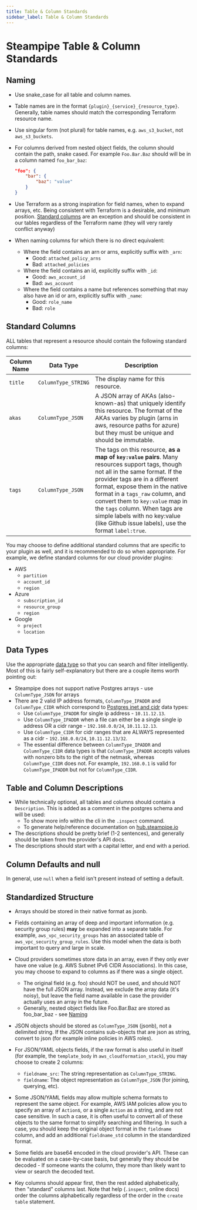 ```yaml
---
title: Table & Column Standards
sidebar_label: Table & Column Standards
---
```


# Steampipe Table & Column Standards

## Naming
- Use snake_case for all table and column names.

- Table names are in the format `{plugin}_{service}_{resource_type}`.  Generally, table names should match the corresponding Terraform resource name.

- Use singular form (not plural) for table names, e.g. `aws_s3_bucket`, not `aws_s3_buckets`.

- For columns derived from nested object fields, the column should contain the path, snake cased.  For example `Foo.Bar.Baz` should will be in a column named `foo_bar_baz`:
    ```json
    "foo": {
        "bar": {
            "baz": "value"
        }
    }
    ```

- Use Terraform as a strong inspiration for field names, when to expand arrays, etc. Being consistent with Terraform is a desirable, and minimum position.  [Standard columns](#standard-columns) are an exception and should be consistent in our tables regardless of the Terraform name (they will very rarely conflict anyway)

- When naming columns for which there is no direct equivalent:
    - Where the field contains an arn or arns, explicitly suffix with `_arn`:
        - Good: `attached_policy_arns`
        - Bad: `attached_policies`
    - Where the field contains an id, explicitly suffix with `_id`:
        - Good: `aws_account_id`
        - Bad: `aws_account`
    - Where the field contains a name but references something that may also have an id or arn, explicitly suffix with `_name`:
        - Good: `role_name`
        - Bad: `role`


## Standard Columns
ALL tables that represent a resource should contain the following standard columns:

| Column Name | Data Type | Description
|-|-|-
| `title` | `ColumnType_STRING` | The display name for this resource.
| `akas` | `ColumnType_JSON` | A JSON array of AKAs (also-known-as) that uniquely identify this resource.  The format of the AKAs varies by plugin (arns in aws, resource paths for azure) but they must be unique and should be immutable.
| `tags` | `ColumnType_JSON` | The tags on this resource, **as a map of `key:value` pairs**.  Many resources support tags, though not all in the same format.  If the provider tags are in a different format, expose them in the native format in a `tags_raw` column, and convert them to `key:value` map in the `tags` column.  When tags are simple labels with no key:value (like Github issue labels), use the format `label:true`.


You may choose to define additional standard columns that are specific to your plugin as well, and it is recommended to do so when appropriate.  For example, we define standard columns for our cloud provider plugins:
- AWS
    - `partition`
    - `account_id`
    - `region`
- Azure
    - `subscription_id`
    - `resource_group`
    - `region`
- Google
    - `project`
    - `location`

## Data Types
Use the appropriate <a href="/docs/develop/writing-plugins#column-data-types" target="_blank" rel="noopener">data type</a> so that you can search and filter intelligently.  Most of this is fairly self-explanatory but there are a couple items worth pointing out:
- Steampipe does not support native Postgres arrays - use `ColumnType_JSON` for arrays
- There are 2 valid IP address formats, `ColumnType_IPADDR` and  `ColumnType_CIDR` which correspond to <a href="https://www.postgresql.org/docs/13/datatype-net-types.html" target="_blank" rel="noopener noreferrer">Postgres inet and cidr</a> data types:
    - Use `ColumnType_IPADDR` for single ip address  - `10.11.12.13`.
    - Use `ColumnType_IPADDR` when a file can either be a single single ip address OR a cidr range - `192.168.0.0/24`, `10.11.12.13`.
    - Use `ColumnType_CIDR` for cidr ranges that are ALWAYS represented as a cidr - `192.168.0.0/24`, `10.11.12.13/32`.
    - The essential difference between `ColumnType_IPADDR` and `ColumnType_CIDR` data types is that `ColumnType_IPADDR` accepts values with nonzero bits to the right of the netmask, whereas `ColumnType_CIDR` does not. For example, `192.168.0.1` is valid for `ColumnType_IPADDR` but not for `ColumnType_CIDR`.


## Table and Column Descriptions
- While technically optional, all tables and columns should contain a `Description`. This is added as a comment in the postgres schema and will be used:
    - To show more info within the cli in the `.inspect` command.
    - To generate help/reference documentation on <a href="https://hub.steampipe.io" target="_blank" rel="noopener">hub.steampipe.io</a>
- The descriptions should be pretty brief (1-2 sentences), and generally should be taken from the provider's API docs.
- The descriptions should start with a capital letter, and end with a period.

## Column Defaults and null
In general, use `null` when a field isn't present instead of setting a default.


## Standardized Structure

- Arrays should be stored in their native format as jsonb.

- Fields containing an array of deep and important information (e.g. security group rules) **may** be expanded into a separate table. For example, `aws_vpc_security_groups` has an associated table of `aws_vpc_security_group_rules`. Use this model when the data is both important to query and large in scale.

- Cloud providers sometimes store data in an array, even if they only ever have one value (e.g. AWS Subnet IPv6 CIDR Associations). In this case, you may choose to expand to columns as if there was a single object.
    - The original field (e.g. foo) should NOT be used, and should NOT have the full JSON array. Instead, we exclude the array data (it's noisy), but leave the field name available in case the provider actually uses an array in the future.
    - Generally, nested object fields like Foo.Bar.Baz are stored as foo_bar_baz - see [Naming](#naming)

- JSON objects should be stored as `ColumnType_JSON` (jsonb), not a delimited string. If the JSON contains sub-objects that are json as string, convert to json (for example inline policies in AWS roles).

- For JSON/YAML objects fields, if the raw format is also useful in itself (for example, the `template_body` in `aws_cloudformation_stack`), you may choose to create 2 columns:
    - `fieldname_src`: The string representation as `ColumnType_STRING`.
    - `fieldname`: The object representation as `ColumnType_JSON` (for joining, querying, etc).

- Some JSON/YAML fields may allow multiple schema formats to represent the same object.  For example, AWS IAM policies allow you to specify an array of `Action`s, or a single `Action` as a string, and are not case sensitive.  In such a case, it is often useful to convert all of these objects to the same format to simplify searching and filtering.  In such a case, you should keep the original object format in the `fieldname` column, and add an additional `fieldname_std` column in the standardized format.

- Some fields are base64 encoded in the cloud provider's API.  These can be evaluated on a case-by-case basis, but generally they should be decoded - If someone wants the column, they more than likely want to view or search the decoded text.

- Key columns should appear first, then the rest added alphabetically, then "standard" columns last.  Note that help  (`.inspect`, online docs) order the columns alphabetically regardless of the order in the `create table` statement.
